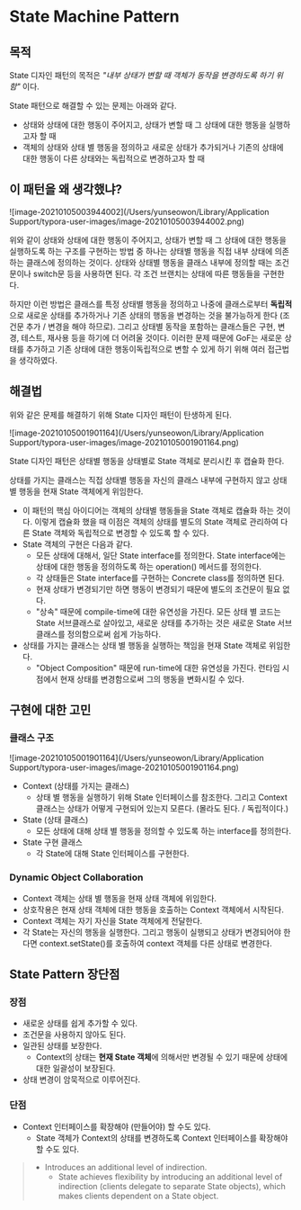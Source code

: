 # State Machine Pattern



## 목적

State 디자인 패턴의 목적은 *"내부 상태가 변할 때 객체가 동작을 변경하도록 하기 위함"* 이다.

State 패턴으로 해결할 수 있는 문제는 아래와 같다.

*  상태와 상태에 대한 행동이 주어지고, 상태가 변할 때 그 상태에 대한 행동을 실행하고자 할 때
* 객체의 상태와 상태 별 행동을 정의하고 새로운 상태가 추가되거나 기존의 상태에 대한 행동이 다른 상태와는 독립적으로 변경하고자 할 때



## 이 패턴을 왜 생각했냐?

![image-20210105003944002](/Users/yunseowon/Library/Application Support/typora-user-images/image-20210105003944002.png)

위와 같이 상태와 상태에 대한 행동이 주어지고, 상태가 변할 때 그 상태에 대한 행동을 실행하도록 하는 구조를 구현하는 방법 중 하나는 상태별 행동을 직접 내부 상태에 의존하는 클래스에 정의하는 것이다. 상태와 상태별 행동을 클래스 내부에 정의할 때는 조건문이나 switch문 등을 사용하면 된다. 각 조건 브랜치는 상태에 따른 행동들을 구현한다. 

하지만 이런 방법은 클래스를 특정 상태별 행동을 정의하고 나중에 클래스로부터 **독립적**으로 새로운 상태를 추가하거나 기존 상태의 행동을 변경하는 것을 불가능하게 한다 (조건문 추가 / 변경을 해야 하므로). 그리고 상태별 동작을 포함하는 클래스들은 구현, 변경, 테스트, 재사용 등을 하기에 더 어려울 것이다. 이러한 문제 때문에 GoF는 새로운 상태를 추가하고 기존 상태에  대한 행동이독립적으로 변할 수 있게 하기 위해 여러 접근법을 생각하였다. 



## 해결법

위와 같은 문제를 해결하기 위해 State 디자인 패턴이 탄생하게 된다. 

![image-20210105001901164](/Users/yunseowon/Library/Application Support/typora-user-images/image-20210105001901164.png)

State 디자인 패턴은 상태별 행동을 상태별로 State 객체로 분리시킨 후 캡슐화 한다. 

상태를 가지는 클래스는 직접 상태별 행동을 자신의 클래스 내부에 구현하지 않고 상태별 행동을 현재 State 객체에게 위임한다. 



* 이 패턴의 핵심 아이디어는 객체의 상태별 행동들을 State 객체로 캡슐화 하는 것이다. 이렇게 캡슐화 했을 때 이점은 객체의 상태를 별도의 State 객체로 관리하여 다른 State 객체와 독립적으로 변경할 수 있도록 할 수 있다.
* State 객체의 구현은 다음과 같다.
  * 모든 상태에 대해서, 일단 State interface를 정의한다. State interface에는 상태에 대한 행동을 정의하도록 하는 operation() 메서드를 정의한다.
  * 각 상태들은 State interface를 구현하는 Concrete class를 정의하면 된다.
  * 현재 상태가 변경되기만 하면 행동이 변경되기 때문에 별도의 조건문이 필요 없다.
  * "상속" 때문에 compile-time에 대한 유연성을 가진다. 모든 상태 별 코드는 State 서브클래스로 살아있고, 새로운 상태를 추가하는 것은 새로운 State 서브클래스를 정의함으로써 쉽게 가능하다.
* 상태를 가지는 클래스는 상태 별 행동을 실행하는 책임을 현재 State 객체로 위임한다.
  * "Object Composition" 때문에 run-time에 대한 유연성을 가진다. 런타임 시점에서 현재 상태를 변경함으로써 그의 행동을 변화시킬 수 있다.





## 구현에 대한 고민

### 클래스 구조

![image-20210105001901164](/Users/yunseowon/Library/Application Support/typora-user-images/image-20210105001901164.png)

* Context (상태를 가지는 클래스)
  * 상태 별 행동을 실행하기 위해 State 인터페이스를 참조한다. 그리고 Context 클래스는 상태가 어떻게 구현되어 있는지 모른다. (몰라도 된다. / 독립적이다.)
* State (상태 클래스)
  * 모든 상태에 대해 상태 별 행동을 정의할 수 있도록 하는 interface를 정의한다.
* State 구현 클래스
  * 각 State에 대해 State 인터페이스를 구현한다.



### Dynamic Object Collaboration

* Context 객체는 상태 별 행동을 현재 상태 객체에 위임한다.
* 상호작용은 현재 상태 객체에 대한 행동을 호출하는 Context 객체에서 시작된다.
* Context 객체는 자기 자신을 State 객체에게 전달한다.
* 각 State는 자신의 행동을 실행한다. 그리고 행동이 실행되고 상태가 변경되어야 한다면 context.setState()를 호출하여 context 객체를 다른 상태로 변경한다.



## State Pattern 장단점

### 장점

* 새로운 상태를 쉽게 추가할 수 있다.
* 조건문을 사용하지 않아도 된다.
* 일관된 상태를 보장한다.
  * Context의 상태는 **현재 State 객체**에 의해서만 변경될 수 있기 때문에 상태에 대한 일괄성이 보장된다.
* 상태 변경이 암묵적으로 이루어진다.



### 단점

* Context 인터페이스를 확장해야 (만들어야) 할 수도 있다. 
  * State 객체가 Context의 상태를 변경하도록 Context 인터페이스를 확장해야 할 수도 있다.

> * Introduces an additional level of indirection.
>   *  State achieves flexibility by introducing an additional level of indirection (clients delegate to separate State objects), which makes clients dependent on a State object.

